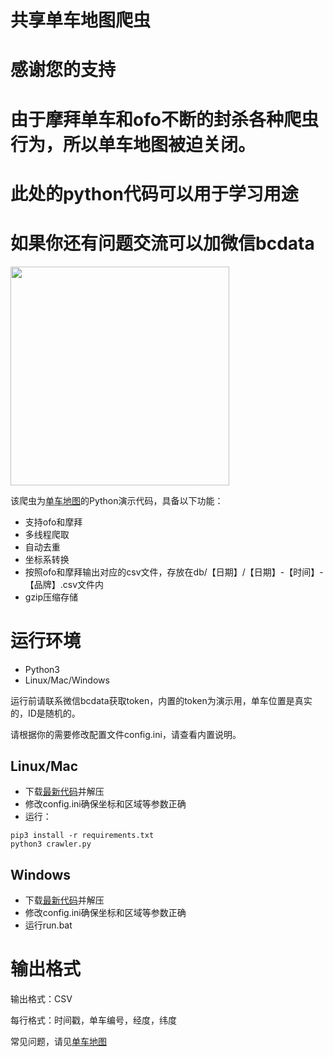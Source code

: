 共享单车地图爬虫
====================

# 感谢您的支持
# 由于摩拜单车和ofo不断的封杀各种爬虫行为，所以单车地图被迫关闭。
# 此处的python代码可以用于学习用途
# 如果你还有问题交流可以加微信bcdata

<img src="https://s21.postimg.org/58f67s3dz/Wechat_IMG20.jpg" width="350">

该爬虫为[单车地图](http://www.dancheditu.com)的Python演示代码，具备以下功能：
* 支持ofo和摩拜
* 多线程爬取
* 自动去重
* 坐标系转换
* 按照ofo和摩拜输出对应的csv文件，存放在db/【日期】/【日期】-【时间】-【品牌】.csv文件内
* gzip压缩存储

# 运行环境
* Python3
* Linux/Mac/Windows

运行前请联系微信bcdata获取token，内置的token为演示用，单车位置是真实的，ID是随机的。

请根据你的需要修改配置文件config.ini，请查看内置说明。

## Linux/Mac
* 下载[最新代码](https://github.com/derekhe/bike-crawler/archive/master.zip)并解压
* 修改config.ini确保坐标和区域等参数正确
* 运行：
```
pip3 install -r requirements.txt
python3 crawler.py
```

## Windows
* 下载[最新代码](https://github.com/derekhe/bike-crawler/archive/master.zip)并解压
* 修改config.ini确保坐标和区域等参数正确
* 运行run.bat

# 输出格式

输出格式：CSV

每行格式：时间戳，单车编号，经度，纬度

常见问题，请见[单车地图](http://www.dancheditu.com)
